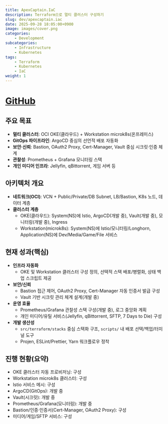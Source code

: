 ```yaml
---
title: ApexCaptain.IaC
description: Terraform으로 멀티 클러스터 구성하기
slug: dev/apexcaptain.iac
date: 2025-09-28 18:05:00+0900
image: images/cover.png
categories:
    - Development
subcategories:
    - Infrastructure
    - Kubernetes
tags:
    - Terraform
    - Kubernetes
    - IaC
weight: 1    
---
```


# [GitHub](https://github.com/ApexCaptain/ApexCaptain.IaC)

## 주요 목표

- **멀티 클러스터**: OCI OKE(클라우드) + Workstation microk8s(온프레미스)
- **GitOps 파이프라인**: ArgoCD 중심의 선언적 배포 자동화
- **보안·신뢰**: Bastion, OAuth2 Proxy, Cert-Manager, Vault 중심 시크릿·인증 체계
- **관찰성**: Prometheus + Grafana 모니터링 스택
- **개인 미디어 인프라**: Jellyfin, qBittorrent, 게임 서버 등


## 아키텍처 개요

- **네트워크(OCI)**: VCN + Public/Private/DB Subnet, LB/Bastion, K8s 노드, 데이터 계층
- **클러스터 계층**
  - OKE(클라우드): System(NS)에 Istio, ArgoCD(개발 중), Vault(개발 중), 모니터링(개발 중), Ingress
  - Workstation(microk8s): System(NS)에 Istio/모니터링/Longhorn, Application(NS)에 Dev/Media/Game/File 서비스

## 현재 성과(핵심)

- **인프라 자동화**
  - OKE 및 Workstation 클러스터 구성 정의, 선택적 스택 배포/병렬화, 상태 백업 스크립트 제공
- **보안/신뢰**
  - Bastion 접근 제어, OAuth2 Proxy, Cert-Manager 자동 인증서 발급 구성
  - Vault 기반 시크릿 관리 체계 설계(개발 중)
- **운영 효율**
  - Prometheus/Grafana 관찰성 스택 구성(개발 중), 로그 중앙화 계획
  - 개인 미디어/유틸 서비스(Jellyfin, qBittorrent, SFTP, 7 Days to Die) 구성
- **개발 생산성**
  - `src/terraform/stacks` 중심 스택화 구조, `scripts/` 내 배포 선택/백업/터미널 도구
  - Projen, ESLint/Prettier, Yarn 워크플로우 정착

## 진행 현황(요약)

- OKE 클러스터 자동 프로비저닝: 구성
- Workstation microk8s 클러스터: 구성
- Istio 서비스 메시: 구성
- ArgoCD(GitOps): 개발 중
- Vault(시크릿): 개발 중
- Prometheus/Grafana(모니터링): 개발 중
- Bastion/인증·인증서(Cert-Manager, OAuth2 Proxy): 구성
- 미디어/게임/SFTP 서비스: 구성
